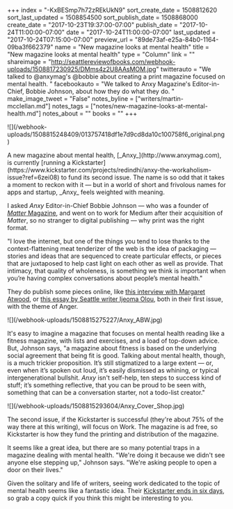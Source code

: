 +++
index = "-KxBESmp7h72zREkUkN9"
sort_create_date = 1508812620
sort_last_updated = 1508854500
sort_publish_date = 1508868000
create_date = "2017-10-23T19:37:00-07:00"
publish_date = "2017-10-24T11:00:00-07:00"
date = "2017-10-24T11:00:00-07:00"
last_updated = "2017-10-24T07:15:00-07:00"
preview_url = "89de73af-e25a-84b0-1164-09ba3f662379"
name = "New magazine looks at mental health"
title = "New magazine looks at mental health"
type = "Column"
link = ""
shareimage = "http://seattlereviewofbooks.com/webhook-uploads/1508817230925/DMms4z2U8AAsMOM.jpg"
twitterauto = "We talked to @anxymag's @bobbie about creating a print magazine focused on mental health. "
facebookauto = "We talked to Anxy Magazine's Editor-in-Chief, Bobbie Johnson, about how they do what they do. "
make_image_tweet = "False"
notes_byline = ["writers/martin-mcclellan.md"]
notes_tags = ["notes/new-magazine-looks-at-mental-health.md"]
notes_about = ""
books = ""
+++
<p class="image-left">![](/webhook-uploads/1508815248409/013757418df1e7d9cd8da10c100758f6_original.png)</p>

<p class="noindent">A new magazine about mental health, [_Anxy_](http://www.anxymag.com), is currently [running a Kickstarter](https://www.kickstarter.com/projects/redindhi/anxy-the-workaholism-issue?ref=6zei08) to fund its second issue. The name is so odd that it takes a moment to reckon with it &mdash; but in a world of short and frivolous names for apps and startup, _Anxy_ feels weighted with meaning.</p>

I asked _Anxy_ Editor-in-Chief Bobbie Johnson &mdash; who was a founder of <a href="https://en.wikipedia.org/wiki/Matter_(magazine)">_Matter_ Magazine</a>, and went on to work for Medium after their acquisition of _Matter_, so no stranger to digital publishing &mdash; why print was the right format. 

"I love the internet, but one of the things you tend to lose thanks to the context-flattening meat tenderizer of the web is the idea of packaging &mdash; stories and ideas that are sequenced to create particular effects, or pieces that are juxtaposed to help cast light on each other as well as provide. That intimacy, that quality of wholeness, is something we think is important when you’re having complex conversations about people’s mental health."

They do publish some pieces online, like [this interview with Margaret Atwood](https://medium.com/anxy-magazine/margaret-atwood-isnt-angry-she-s-energized-c24047a80a2f), or [this essay by Seattle writer Ijeoma Olou](https://medium.com/anxy-magazine/we-must-name-our-anger-48d62978701c), both in their first issue, with the theme of Anger.

<p class="image">![](/webhook-uploads/1508815275227/Anxy_ABW.jpg)</p>

It's easy to imagine a magazine that focuses on mental health reading like a fitness magazine, with lists and exercises, and a load of top-down advice. But, Johnson says, "a magazine about fitness is based on the underlying social agreement that being fit is good. Talking about mental health, though, is a much trickier proposition. It’s still stigmatized to a large extent &mdash; or, even when it’s spoken out loud, it’s easily dismissed as whining, or typical intergenerational bullshit. _Anxy_ isn't self-help, ten steps to success kind of stuff; it’s something reflective, that you can be proud to be seen with, something that can be a conversation starter, not a todo-list creator."

<p class="image-left">![](/webhook-uploads/1508815293604/Anxy_Cover_Shop.jpg)</p>

<p class="noindent">The second issue, if the Kickstarter is successful (they're about 75% of the way there at this writing), will focus on Work. The magazine is ad free, so Kickstarter is how they fund the printing and distribution of the magazine.</p> 

It seems like a great idea, but there are so many potential traps in a magazine dealing with mental health. "We're doing it because we didn't see anyone else stepping up," Johnson says. "We're asking people to open a door on their lives."

Given the solitary and life of writers, seeing work dedicated to the topic of mental health seems like a fantastic idea. Their [Kickstarter ends in six days](https://www.kickstarter.com/projects/redindhi/anxy-the-workaholism-issue/description), so grab a copy quick if you think this might be interesting to you. 
